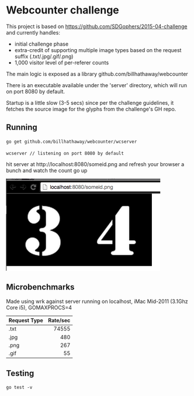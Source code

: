 Webcounter challenge
==
This project is based on https://github.com/SDGophers/2015-04-challenge and currently handles:  
* initial challenge phase
* extra-credit of supporting multiple image types based on the request suffix (.txt/.jpg/.gif/.png)  
* 1,000 visitor level of per-referer counts  

The main logic is exposed as a library github.com/billhathaway/webcounter  

There is an executable available under the 'server' directory, which will run on port 8080 by default.  

Startup is a little slow (3-5 secs) since per the challenge guidelines, it fetches the source image for the glyphs from the challenge's GH repo.  

Running
--
    go get github.com/billhathaway/webcounter/wcserver

    wcserver // listening on port 8080 by default


hit server at http://localhost:8080/someid.png and refresh your browser a bunch and watch the count go up  

![Screen Shot of app](/images/screenshot.png)  

Microbenchmarks
--
Made using wrk against server running on localhost, iMac Mid-2011 (3.1Ghz Core i5), GOMAXPROCS=4  

Request Type| Rate/sec
------------|-------:
.txt|74555
.jpg|480
.png|267
.gif|55

Testing
--
    go test -v
